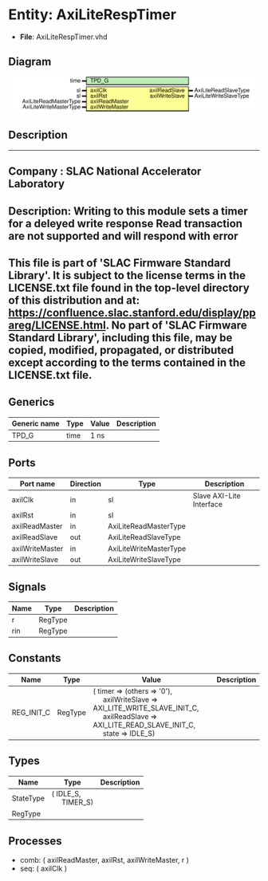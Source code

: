 # Entity: AxiLiteRespTimer

- **File**: AxiLiteRespTimer.vhd
## Diagram

![Diagram](AxiLiteRespTimer.svg "Diagram")
## Description

-----------------------------------------------------------------------------
 Company    : SLAC National Accelerator Laboratory
-----------------------------------------------------------------------------
 Description: Writing to this module sets a timer for a deleyed write response
              Read transaction are not supported and will respond with error
-----------------------------------------------------------------------------
 This file is part of 'SLAC Firmware Standard Library'.
 It is subject to the license terms in the LICENSE.txt file found in the
 top-level directory of this distribution and at:
    https://confluence.slac.stanford.edu/display/ppareg/LICENSE.html.
 No part of 'SLAC Firmware Standard Library', including this file,
 may be copied, modified, propagated, or distributed except according to
 the terms contained in the LICENSE.txt file.
-----------------------------------------------------------------------------
## Generics

| Generic name | Type | Value | Description |
| ------------ | ---- | ----- | ----------- |
| TPD_G        | time | 1 ns  |             |
## Ports

| Port name       | Direction | Type                   | Description              |
| --------------- | --------- | ---------------------- | ------------------------ |
| axilClk         | in        | sl                     | Slave AXI-Lite Interface |
| axilRst         | in        | sl                     |                          |
| axilReadMaster  | in        | AxiLiteReadMasterType  |                          |
| axilReadSlave   | out       | AxiLiteReadSlaveType   |                          |
| axilWriteMaster | in        | AxiLiteWriteMasterType |                          |
| axilWriteSlave  | out       | AxiLiteWriteSlaveType  |                          |
## Signals

| Name | Type    | Description |
| ---- | ------- | ----------- |
| r    | RegType |             |
| rin  | RegType |             |
## Constants

| Name       | Type    | Value                                                                                                                                                                                                                                                                                            | Description |
| ---------- | ------- | ------------------------------------------------------------------------------------------------------------------------------------------------------------------------------------------------------------------------------------------------------------------------------------------------ | ----------- |
| REG_INIT_C | RegType |  (       timer          => (others => '0'),<br><span style="padding-left:20px">       axilWriteSlave => AXI_LITE_WRITE_SLAVE_INIT_C,<br><span style="padding-left:20px">       axilReadSlave  => AXI_LITE_READ_SLAVE_INIT_C,<br><span style="padding-left:20px">       state          => IDLE_S) |             |
## Types

| Name      | Type                                                    | Description |
| --------- | ------------------------------------------------------- | ----------- |
| StateType | ( IDLE_S,<br><span style="padding-left:20px"> TIMER_S)  |             |
| RegType   |                                                         |             |
## Processes
- comb: ( axilReadMaster, axilRst, axilWriteMaster, r )
- seq: ( axilClk )
